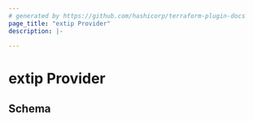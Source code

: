 ```yaml
---
# generated by https://github.com/hashicorp/terraform-plugin-docs
page_title: "extip Provider"
description: |-
  
---
```


# extip Provider

<!-- schema generated by tfplugindocs -->
## Schema
